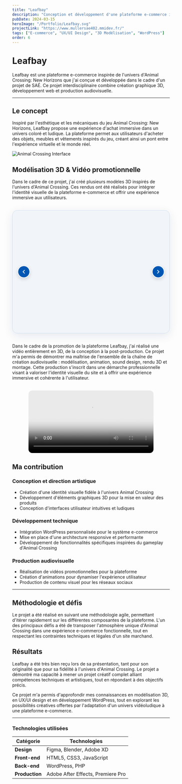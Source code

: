 ```yaml
---
title: "Leafbay"
description: "Conception et développement d'une plateforme e-commerce inspirée de l'univers Animal Crossing: New Horizons. Ce projet de SAÉ inclut la création graphique 3D, le développement web et la production audiovisuelle."
pubDate: 2024-03-15
heroImage: "/Portfolio/Leafbay.svg"
projectLink: "https://www.mullersae402.mmidev.fr/"
tags: ["E-commerce", "UX/UI Design", "3D Modélisation", "WordPress"]
order: 6
---
```


<style>
  h1:first-of-type {
    padding-top: 20px; /* Ajouter de l'espace avant le premier titre H1 */
    margin-top: 0;
  }
  
  @media (max-width: 768px) {
    h1:first-of-type {
      padding-top: 30px;
    }
  }
  
  @media (max-width: 480px) {
    h1:first-of-type {
      padding-top: 40px;
    }
  }
</style>

# Leafbay

Leafbay est une plateforme e-commerce inspirée de l'univers d'Animal Crossing: New Horizons que j'ai conçue et développée dans le cadre d'un projet de SAÉ. Ce projet interdisciplinaire combine création graphique 3D, développement web et production audiovisuelle.

---

## Le concept

Inspiré par l'esthétique et les mécaniques du jeu Animal Crossing: New Horizons, Leafbay propose une expérience d'achat immersive dans un univers coloré et ludique. La plateforme permet aux utilisateurs d'acheter des objets, meubles et vêtements inspirés du jeu, créant ainsi un pont entre l'expérience virtuelle et le monde réel.

![Animal Crossing Interface](/Portfolio/assets/images/Leafbay.svg)





## Modélisation 3D & Vidéo promotionnelle

Dans le cadre de ce projet, j'ai créé plusieurs modèles 3D inspirés de l'univers d'Animal Crossing. Ces rendus ont été réalisés pour intégrer l'identité visuelle de la plateforme e-commerce et offrir une expérience immersive aux utilisateurs.

<div class="carousel-container">
  <button class="carousel-button prev">
    <svg viewBox="0 0 24 24">
      <path d="M15.41 7.41L14 6l-6 6 6 6 1.41-1.41L10.83 12z"/>
    </svg>
  </button>
  <button class="carousel-button next">
    <svg viewBox="0 0 24 24">
      <path d="M8.59 16.59L10 18l6-6-6-6-1.41 1.41L13.17 12z"/>
    </svg>
  </button>  <div class="image-row">
    <div class="image-container">
      <img src="/Portfolio/Property-1cartboard_rendered.png" alt="Maison style Animal Crossing">
      <div class="image-overlay">
        <div class="overlay-title">Maison style Animal Crossing</div>
        <div class="overlay-description">Modèle 3D d'une maison inspirée du style visuel caractéristique du jeu Animal Crossing</div>
      </div>
    </div>
    <div class="image-container">
      <img src="/Portfolio/Property-1flower_render.png" alt="Jardin luxuriant">
      <div class="image-overlay">
        <div class="overlay-title">Jardin luxuriant</div>
        <div class="overlay-description">Composition florale dans l'univers coloré et stylisé de Leafbay</div>
      </div>
    </div>
    <div class="image-container">
      <img src="/Portfolio/atm.png" alt="DAB ludique">
      <div class="image-overlay">
        <div class="overlay-title">DAB interactif</div>
        <div class="overlay-description">Distributeur automatique de billets adapté à l'univers ludique de la plateforme</div>
      </div>
    </div>
    <div class="image-container">
      <img src="/Portfolio/axe_render_t.png" alt="Hache détaillée">
      <div class="image-overlay">
        <div class="overlay-title">Hache détaillée</div>
        <div class="overlay-description">Modélisation 3D d'un outil emblématique de l'univers du jeu</div>
      </div>
    </div>
    <div class="image-container">
      <img src="/Portfolio/flower2_render.png" alt="Composition florale">
      <div class="image-overlay">
        <div class="overlay-title">Composition florale</div>
        <div class="overlay-description">Élément décoratif intégré dans l'identité visuelle de la plateforme</div>
      </div>
    </div>
  </div>
  <div class="carousel-indicator"></div>
</div>

Dans le cadre de la promotion de la plateforme Leafbay, j'ai réalisé une vidéo entièrement en 3D, de la conception à la post-production. Ce projet m'a permis de démontrer ma maîtrise de l'ensemble de la chaîne de création audiovisuelle : modélisation, animation, sound design, rendu 3D et montage. Cette production s'inscrit dans une démarche professionnelle visant à valoriser l'identité visuelle du site et à offrir une expérience immersive et cohérente à l'utilisateur.



<video controls poster="/Portfolio/miniature.png" style="width:100%; max-width:400px; margin: 2rem auto; display:block; border-radius:12px; background:#eaeaea; object-fit:contain;">
  <source src="/Portfolio/Muller_leafbay.mp4" type="video/mp4">
  Votre navigateur ne supporte pas la lecture vidéo.
</video>



<style>  .carousel-container {
    position: relative;
    width: 100%;
    max-width: 100%;
    margin: 2rem auto;
    overflow: hidden;
    padding: 1.5rem;
    background-color: #f1f5f9;
    border-radius: 16px;
    box-shadow: 0 8px 30px rgba(0, 48, 107, 0.1);
    border: 1px solid #d0ddf0;
    box-sizing: border-box;
  }

  .image-row {
    display: flex;
    width: max-content;
    align-items: center;
    transition: transform 0.5s ease;
    margin: 0 auto;
  }.image-container {
    width: 90vw;
    max-width: 700px;
    height: 400px;
    flex-shrink: 0;
    opacity: 0;
    pointer-events: none;
    transition: opacity 0.5s ease, transform 0.3s ease;
    position: relative;
    border-radius: 12px;
    overflow: hidden;
  }

  .image-container.active {
    opacity: 1;
    pointer-events: auto;
  }
  .image-container img {
    width: 100%;
    height: 100%;
    max-height: 100%;
    object-fit: cover;
    border-radius: 12px;
    transition: transform 0.5s ease;
  }
  .image-overlay {
    position: absolute;
    bottom: 0;
    left: 0;
    width: 100%;
    height: auto;
    background: rgba(0, 48, 107, 0.7); /* Bleu semi-transparent */
    opacity: 0;
    display: flex;
    flex-direction: column;
    justify-content: center;
    align-items: center;
    transition: opacity 0.3s ease;
    color: white;
    text-align: center;
    padding: 1.5rem;
    border-bottom-left-radius: 12px;
    border-bottom-right-radius: 12px;
  }
  
  .image-container.active:hover .image-overlay {
    opacity: 1;
  }
  
  .image-container.active:hover img {
    transform: scale(1.03);
  }
  
  .overlay-title {
    font-size: 1.5rem;
    font-weight: 700;
    margin-bottom: 0.5rem;
    text-shadow: 0 2px 4px rgba(0, 0, 0, 0.2);
  }
  
  .overlay-description {
    font-size: 1rem;
    max-width: 100%;
    text-shadow: 0 1px 2px rgba(0, 0, 0, 0.2);
  }  .carousel-button {
    position: absolute;
    top: 50%;
    transform: translateY(-50%);
    background: #0056b3;
    border: none;
    width: 40px;
    height: 40px;
    border-radius: 50%;
    box-shadow: 0 4px 12px rgba(0, 0, 0, 0.15);
    cursor: pointer;
    z-index: 10;
    display: flex;
    align-items: center;
    justify-content: center;
    transition: all 0.3s ease;
    border: 2px solid #fff;
  }

  .carousel-button.prev {
    left: 1rem;
  }

  .carousel-button.next {
    right: 1rem;
  }

  .carousel-button:hover {
    transform: translateY(-50%) scale(1.1);
    background: #004494;
  }
  
  .carousel-button svg {
    fill: white;
    width: 24px;
    height: 24px;
  }  .carousel-indicator {
    display: flex;
    justify-content: center;
    gap: 10px;
    margin-top: 1.5rem;
  }

  .indicator-dot {
    width: 14px;
    height: 14px;
    border-radius: 50%;
    background-color: #E0E0E0;
    cursor: pointer;
    transition: all 0.3s ease;
    border: 2px solid transparent;
  }

  .indicator-dot:hover {
    background-color: #B8CDE5;
  }
  .indicator-dot.active {
    background-color: #0056b3;
    border-color: white;
    box-shadow: 0 2px 4px rgba(0, 0, 0, 0.2);
    transform: scale(1.1);
  }
  
  @media (max-width: 1024px) {
    .image-container {
      height: 320px;
    }
  }
  
  @media (max-width: 768px) {
    .carousel-container {
      max-width: 100%;
      padding: 1rem;
    }
    
    .image-container {
      width: 90vw;
      max-width: 90vw;
      height: 250px;
    }
    
    .image-container img {
      object-fit: cover;
      max-height: 250px;
    }
    
    .overlay-title {
      font-size: 1.2rem;
    }
    
    .overlay-description {
      font-size: 0.9rem;
    }
  }
    @media (max-width: 480px) {
    .image-container {
      height: 180px;
      margin-top: 10px; /* Ajouter un peu d'espace en haut pour éviter la superposition avec la navbar */
    }
    
    .image-container img {
      max-height: 180px;
    }
    
    .carousel-button {
      width: 32px;
      height: 32px;
    }
    
    .carousel-button svg {
      width: 20px;
      height: 20px;
    }
  }
</style>

<script>
  document.addEventListener('DOMContentLoaded', () => {
    const container = document.querySelector('.carousel-container');
    const row = container.querySelector('.image-row');
    const items = Array.from(row.children);
    const prev = container.querySelector('.carousel-button.prev');
    const next = container.querySelector('.carousel-button.next');
    const indicator = container.querySelector('.carousel-indicator');
    let idx = 0;
    
    // Create indicator dots
    items.forEach((_, i) => {
      const dot = document.createElement('div');
      dot.classList.add('indicator-dot');
      if (i === 0) dot.classList.add('active');
      dot.addEventListener('click', () => {
        idx = i;
        update();
      });
      indicator.appendChild(dot);
    });
    
  function update() {
      // Update carousel position
      const itemWidth = items[0].offsetWidth;
      row.style.transform = `translateX(-${idx * itemWidth}px)`;
      
      // Update active states for items and dots
      items.forEach((item, i) => {
        item.classList.toggle('active', i === idx);
      });
      
      const dots = indicator.querySelectorAll('.indicator-dot');
      dots.forEach((dot, i) => {
        dot.classList.toggle('active', i === idx);
      });
      
      // Update button states
      prev.style.opacity = idx > 0 ? '1' : '0.5';
      next.style.opacity = idx < items.length - 1 ? '1' : '0.5';
      prev.style.pointerEvents = idx > 0 ? 'auto' : 'none';
      next.style.pointerEvents = idx < items.length - 1 ? 'auto' : 'none';
    }
    
    // Button click handlers
    prev.addEventListener('click', () => { 
      if (idx > 0) { 
        idx--; 
        update(); 
      } 
    });
    
    next.addEventListener('click', () => { 
      if (idx < items.length - 1) { 
        idx++; 
        update(); 
      } 
    });
    
    // Keyboard navigation
    document.addEventListener('keydown', (e) => {
      if (e.key === 'ArrowLeft' && idx > 0) {
        idx--;
        update();
      } else if (e.key === 'ArrowRight' && idx < items.length - 1) {
        idx++;
        update();
      }
    });
    
    // Handle resize
    window.addEventListener('resize', update);
    
    // Set initial state
    items[0].classList.add('active');
    update();
  });
</script>

## Ma contribution

### Conception et direction artistique
- Création d'une identité visuelle fidèle à l'univers Animal Crossing
- Développement d'éléments graphiques 3D pour la mise en valeur des produits
- Conception d'interfaces utilisateur intuitives et ludiques

### Développement technique
- Intégration WordPress personnalisée pour le système e-commerce
- Mise en place d'une architecture responsive et performante
- Développement de fonctionnalités spécifiques inspirées du gameplay d'Animal Crossing

### Production audiovisuelle
- Réalisation de vidéos promotionnelles pour la plateforme
- Création d'animations pour dynamiser l'expérience utilisateur
- Production de contenu visuel pour les réseaux sociaux

---

## Méthodologie et défis

Le projet a été réalisé en suivant une méthodologie agile, permettant d'itérer rapidement sur les différentes composantes de la plateforme. L'un des principaux défis a été de transposer l'atmosphère unique d'Animal Crossing dans une expérience e-commerce fonctionnelle, tout en respectant les contraintes techniques et légales d'un site marchand.


## Résultats

Leafbay a été très bien reçu lors de sa présentation, tant pour son originalité que pour sa fidélité à l'univers d'Animal Crossing. Le projet a démontré ma capacité à mener un projet créatif complet alliant compétences techniques et artistiques, tout en répondant à des objectifs précis.

Ce projet m'a permis d'approfondir mes connaissances en modélisation 3D, en UX/UI design et en développement WordPress, tout en explorant les possibilités créatives offertes par l'adaptation d'un univers vidéoludique à une plateforme e-commerce.

---

### Technologies utilisées

| Catégorie | Technologies |
|-----------|-------------|
| **Design** | Figma, Blender, Adobe XD |
| **Front-end** | HTML5, CSS3, JavaScript |
| **Back-end** | WordPress, PHP |
| **Production** | Adobe After Effects, Premiere Pro |